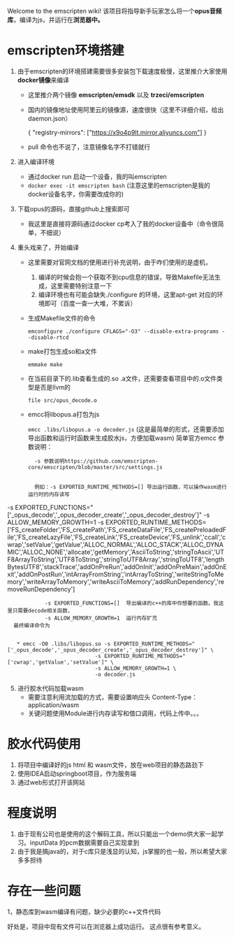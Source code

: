 Welcome to the emscripten wiki!
该项目将指导新手玩家怎么将一个**opus音频库**，编译为js，并运行在**浏览器中。**
# emscripten环境搭建
1. 由于emscripten的环境搭建需要很多安装包下载速度极慢，这里推介大家使用**docker镜像**来编译
   * 这里推介两个镜像 **emscripten/emsdk**  以及  **trzeci/emscripten**
   * 国内的镜像地址使用阿里云的镜像源，速度很快（这里不详细介绍，给出daemon.json）


     {
      "registry-mirrors": ["https://x9o4p9lt.mirror.aliyuncs.com"]
     }


   * pull 命令也不说了，注意镜像名字不打错就行
   
2. 进入编译环境
   * 通过docker run 启动一个设备，我的叫emscripten 
   * `docker exec -it emscripten bash`  (注意这里的emscripten是我的docker设备名字，你需要改成你的)
3. 下载opus的源码，直接github上搜索即可
   * 我这里是直接将源码通过docker cp考入了我的docker设备中（命令很简单，不细说）
4. 重头戏来了，开始编译
   * 这里需要对官网文档的使用进行补充说明，由于咋们使用的是虚机，
      1. 编译的时候会抱一个获取不到cpu信息的错误，导致Makefile无法生成，这里需要特别注意一下
      2. 编译环境也有可能会缺失./configure 的环境，这里apt-get 对应的环境即可（百度一查一大堆，不累诉）
   * 生成Makefile文件的命令


      `emconfigure ./configure CFLAGS="-O3" --disable-extra-programs --disable-rtcd`
   * make打包生成so和a文件


       `emmake make`
   * 在当前目录下的.lib查看生成的.so .a文件，还需要查看项目中的.o文件类型是否是llvm的


       `file src/opus_decode.o`
   * emcc将libopus.a打包为js


       `emcc .libs/libopus.a -o decoder.js`  (这是最简单的形式，还需要添加导出函数和运行时函数来生成胶水js，方便加载wasm)
       简单官方emcc 参数说明：


           -s 参数说明https://github.com/emscripten-core/emscripten/blob/master/src/settings.js


           例如：-s EXPORTED_RUNTIME_METHODS=[] 导出运行函数，可以操作wasm进行运行时的内存读写

-s EXPORTED_FUNCTIONS="['_opus_decode','_opus_decoder_create','_opus_decoder_destroy']" -s ALLOW_MEMORY_GROWTH=1 -s EXPORTED_RUNTIME_METHODS=['FS_createFolder','FS_createPath','FS_createDataFile','FS_createPreloadedFile','FS_createLazyFile','FS_createLink','FS_createDevice','FS_unlink','ccall','cwrap','setValue','getValue','ALLOC_NORMAL','ALLOC_STACK','ALLOC_DYNAMIC','ALLOC_NONE','allocate','getMemory','AsciiToString','stringToAscii','UTF8ArrayToString','UTF8ToString','stringToUTF8Array','stringToUTF8','lengthBytesUTF8','stackTrace','addOnPreRun','addOnInit','addOnPreMain','addOnExit','addOnPostRun','intArrayFromString','intArrayToString','writeStringToMemory','writeArrayToMemory','writeAsciiToMemory','addRunDependency','removeRunDependency']




                -s EXPORTED_FUNCTIONS=[]  导出编译的c++的库中你想要的函数。我这里只需要decode相关函数，
                -s ALLOW_MEMORY_GROWTH=1  运行内存扩充
      最终编译命令为


       * emcc -O0 .libs/libopus.so -s EXPORTED_RUNTIME_METHODS="['_opus_decode','_opus_decoder_create','_opus_decoder_destroy']" \
                                -s EXPORTED_RUNTIME_METHODS="['cwrap','getValue','setValue']" \
                                -s ALLOW_MEMORY_GROWTH=1 \
                                -o decoder.js
5. 进行胶水代码加载wasm
    * 需要注意利用流加载的方式，需要设置响应头 Content-Type：application/wasm
    * 关键问题使用Module进行内存读写和借口调用，代码上传中。。。
# 胶水代码使用
1. 将项目中编译好的js html 和 wasm文件，放在web项目的静态路劲下
2. 使用IDEA启动springboot项目，作为服务端
3. 通过web形式打开该网站
# 程度说明
1. 由于现有公司也是使用的这个解码工具，所以只能出一个demo供大家一起学习。inputData 的pcm数据需要自己实现拿到
2. 由于我是搞java的，对于c库只是浅显的认知，js掌握的也一般，所以希望大家多多担待

# 存在一些问题
   1，静态库到wasm编译有问题，缺少必要的c++文件代码

   好处是，项目中现有文件可以在浏览器上成功运行。
   这点很有参考意义。
   
